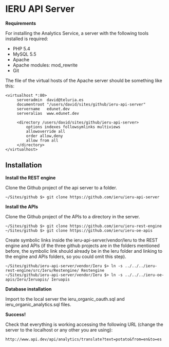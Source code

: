 IERU API Server
===============

**Requirements**

For installing the Analytics Service, a server with the following tools installed is required:
* PHP 5.4
* MySQL 5.5
* Apache
* Apache modules: mod_rewrite
* Git

The file of the virtual hosts of the Apache server should be something like this: 
```
<virtualhost *:80>
     serveradmin  david@teluria.es
     documentroot "/users/david/sites/github/ieru-api-server"
     servername   edunet.dev
     serveralias  www.edunet.dev

     <directory /users/david/sites/github/ieru-api-server>
         options indexes followsymlinks multiviews
         allowoverride all
         order allow,deny
         allow from all
     </directory>
</virtualhost>
```

Installation
------------
**Install the REST engine**

Clone the Github project of the api server to a folder.
```
~/Sites/github $> git clone https://github.com/ieru/ieru-api-server
```

**Install the APIs**

Clone the Github project of the APIs to a directory in the server.
```
~/Sites/github $> git clone https://github.com/ieru/ieru-rest-engine
~/Sites/github $> git clone https://github.com/ieru/ieru-oe-apis
```
Create symbolic links inside the ieru-api-server/vendor/Ieru to the REST engine and APIs (if the three github projects are in the folders mentioned before, the symbolic link should already be in the Ieru folder and linking to the engine and APIs folders, so you could omit this step).
```
~/Sites/github/ieru-api-server/vendor/Ieru $> ln -s ../../../ieru-rest-engine/src/Ieru/Restengine/ Restengine
~/Sites/github/ieru-api-server/vendor/Ieru $> ln -s ../../../ieru-oe-apis/Ieru/Ieruapis/ Ieruapis
```
**Database installation**

Import to the local server the ieru_organic_oauth.sql and ieru_organic_analytics.sql files.

**Success!**

Check that everything is working accessing the following URL (change the server to the localhost or any other you are using):
```
http://www.api.dev/api/analytics/translate?text=potato&from=en&to=es
```
